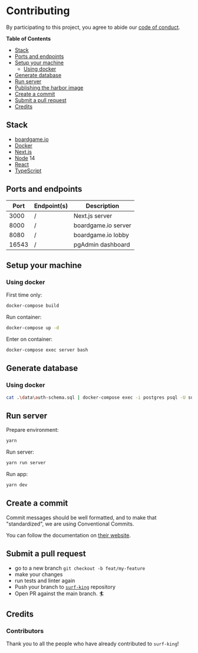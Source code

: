 # Contributing

By participating to this project, you agree to abide our [code of
conduct](CODE_OF_CONDUCT.md).

**Table of Contents**

- [Stack](#stack)
- [Ports and endpoints](#ports-and-endpoints)
- [Setup your machine](#setup-your-machine)
  - [Using docker](#using-docker)
- [Generate database](#generate-database)
- [Run server](#run-server)
- [Publishing the harbor image](#publishing-the-harbor-image)
- [Create a commit](#create-a-commit)
- [Submit a pull request](#submit-a-pull-request)
- [Credits](#credits)

## Stack
- [boardgame.io](https://boardgame.io/)
- [Docker](https://www.docker.com/)
- [Next.js](https://nextjs.org/)
- [Node](https://nodejs.org/en/) 14
- [React](https://pt-br.reactjs.org/)
- [TypeScript](https://www.typescriptlang.org/)

## Ports and endpoints

| Port | Endpoint(s) | Description          |
| ----- | ----------- | ------------------- |
| 3000  | /           | Next.js server      |
| 8000  | /           | boardgame.io server |
| 8080  | /           | boardgame.io lobby  |
| 16543 | /           | pgAdmin dashboard   |

## Setup your machine

### Using docker

First time only:
```bash
docker-compose build
```

Run container:
```bash
docker-compose up -d
```

Enter on container:
```bash
docker-compose exec server bash
```

## Generate database

### Using docker

```bash
cat .\data\auth-schema.sql | docker-compose exec -i postgres psql -U surfking -d surfking
```

## Run server

Prepare environment:
```bash
yarn
```

Run server:
```bash
yarn run server
```

Run app:
```bash
yarn dev
```

## Create a commit

Commit messages should be well formatted, and to make that "standardized", we
are using Conventional Commits.

You can follow the documentation on
[their website](https://www.conventionalcommits.org).

## Submit a pull request

- go to a new branch `git checkout -b feat/my-feature`
- make your changes
- run tests and linter again
- Push your branch to [`surf-king`](https://github.com/board-games-jf/surf-king) repository
- Open PR against the main branch. 🏄

## Credits

### Contributors

Thank you to all the people who have already contributed to `surf-king`!

